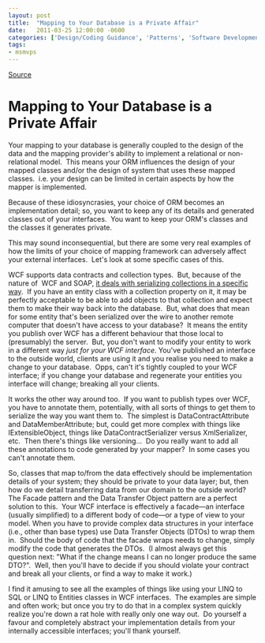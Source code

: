 ```yaml
---
layout: post
title:  "Mapping to Your Database is a Private Affair"
date:   2011-03-25 12:00:00 -0600
categories: ['Design/Coding Guidance', 'Patterns', 'Software Development', 'Software Development Guidance', 'WCF']
tags:
- msmvps
---
```

[Source](http://blogs.msmvps.com/peterritchie/2011/03/26/mapping-to-your-database-is-a-private-affair/ "Permalink to Mapping to Your Database is a Private Affair")

# Mapping to Your Database is a Private Affair

Your mapping to your database is generally coupled to the design of the data and the mapping provider's ability to implement a relational or non-relational model.  This means your ORM influences the design of your mapped classes and/or the design of system that uses these mapped classes.  i.e. your design can be limited in certain aspects by how the mapper is implemented.

Because of these idiosyncrasies, your choice of ORM becomes an implementation detail; so, you want to keep any of its details and generated classes out of your interfaces.  You want to keep your ORM's classes and the classes it generates private.

This may sound inconsequential, but there are some very real examples of how the limits of your choice of mapping framework can adversely affect your external interfaces.  Let's look at some specific cases of this.  

WCF supports data contracts and collection types.  But, because of the nature of  WCF and SOAP, [it deals with serializing collections in a specific way][1].  If you have an entity class with a collection property on it, it may be perfectly acceptable to be able to add objects to that collection and expect them to make their way back into the database.  But, what does that mean for some entity that's been serialized over the wire to another remote computer that doesn't have access to your database?  It means the entity you publish over WCF has a different behaviour that those local to (presumably) the server.  But, you don't want to modify your entity to work in a different way _just for your WCF interface_. You've published an interface to the outside world, clients are using it and you realise you need to make a change to your database.  Opps, can't it's tightly coupled to your WCF interface; if you change your database and regenerate your entities you interface will change; breaking all your clients.

It works the other way around too.  If you want to publish types over WCF, you have to annotate them, potentially, with all sorts of things to get them to serialize the way you want them to.  The simplest is DataContractAttribute and DataMemberAttribute; but, could get more complex with things like IExtensibleObject, things like DataContractSerializer versus XmlSerializer, etc.  Then there's things like versioning…  Do you really want to add all these annotations to code generated by your mapper?  In some cases you can't annotate them.

So, classes that map to/from the data effectively should be implementation details of your system; they should be private to your data layer; but, then how do we detail transferring data from our domain to the outside world?  The Facade pattern and the Data Transfer Object pattern are a perfect solution to this.  Your WCF interface is effectively a facade—an interface (usually simplified) to a different body of code—or a type of view to your model. When you have to provide complex data structures in your interface (i.e., other than base types) use Data Transfer Objects (DTOs) to wrap them in.  Should the body of code that the facade wraps needs to change, simply modify the code that generates the DTOs.  (I almost always get this question next: "What if the change means I can no longer produce the same DTO?".  Well, then you'll have to decide if you should violate your contract and break all your clients, or find a way to make it work.)

I find it amusing to see all the examples of things like using your LINQ to SQL or LINQ to Entities classes in WCF interfaces.  The examples are simple and often work; but once you try to do that in a complex system quickly realize you're down a rat hole with really only one way out.  Do yourself a favour and completely abstract your implementation details from your internally accessible interfaces; you'll thank yourself.

[1]: http://lynk.at/gd9MfW


